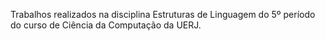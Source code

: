 Trabalhos realizados na disciplina Estruturas de Linguagem do 5º período do curso de Ciência da Computação da UERJ.

